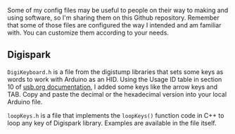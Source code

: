 Some of my config files may be useful to people on their way to making and using software, so I'm sharing them on this Github repository. Remember that some of those files are configured the way I intended and am familiar with. You can customize them according to your needs.

## Digispark

`DigiKeyboard.h` is a file from the digistump libraries that sets some keys as words to work with Arduino as an HID. Using the Usage ID table in section 10 of [usb.org documentation](https://www.usb.org/sites/default/files/documents/hut1_12v2.pdf), I added some keys like the arrow keys and TAB. Copy and paste the decimal or the hexadecimal version into your local Arduino file.

`loopKeys.h` is a file that implements the `loopKeys()` function code in C++ to loop any key of Digispark library. Examples are available in the file itself.
